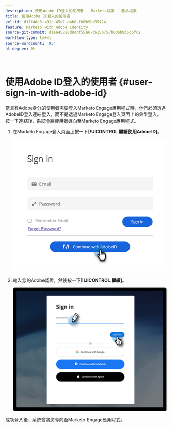 ```yaml
---
description: 使用Adobe ID登入的使用者 — Marketo檔案 — 產品檔案
title: 使用Adobe ID登入的使用者
exl-id: d17f4de3-491c-45a7-b4b8-f68b9bd35124
feature: Marketo with Adobe Identity
source-git-commit: d1ea45826d9ddf55a67d615b757b6deb9b5c6fc2
workflow-type: tm+mt
source-wordcount: '95'
ht-degree: 0%

---
```


# 使用Adobe ID登入的使用者 {#user-sign-in-with-adobe-id}

當具有Adobe身分的使用者需要登入Marketo Engage應用程式時，他們必須透過AdobeID登入連結登入，而不是透過Marketo Engage登入頁面上的典型登入。 按一下連結後，系統會將使用者導向至Marketo Engage應用程式。

1. 在Marketo Engage登入頁面上按一下&#x200B;**[!UICONTROL 繼續使用AdobeID]**。

   ![](assets/user-sign-in-with-adobe-id-1.png)

1. 輸入您的Adobe認證，然後按一下&#x200B;**[!UICONTROL 繼續]**。

   ![](assets/user-sign-in-with-adobe-id-2.png)

成功登入後，系統會將您導向至Marketo Engage應用程式。

